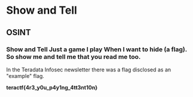 # Show and Tell

## OSINT

### Show and Tell Just a game I play When I want to hide  (a flag).  So show me and tell me that you read me too.

In the Teradata Infosec newsletter there was a flag disclosed as an "example" flag.

**teractf{4r3_y0u_p4y1ng_4tt3nt10n}**
